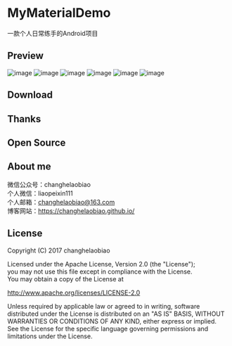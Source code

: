 # MyMaterialDemo
一款个人日常练手的Android项目

## Preview
![image](https://github.com/changhelaobiao/MyMaterialDemo/blob/master/screenshot/20170528230000.jpg)
![image](https://github.com/changhelaobiao/MyMaterialDemo/blob/master/screenshot/20170528225932.jpg)
![image](https://github.com/changhelaobiao/MyMaterialDemo/blob/master/screenshot/20170528225950.jpg)
![image](https://github.com/changhelaobiao/MyMaterialDemo/blob/master/screenshot/20170528230024.jpg)
![image](https://github.com/changhelaobiao/MyMaterialDemo/blob/master/screenshot/20170528230017.jpg)
![image](https://github.com/changhelaobiao/MyMaterialDemo/blob/master/screenshot/20170528230009.jpg)

## Download

## Thanks

## Open Source

## About me
微信公众号：changhelaobiao</br>
个人微信：liaopeixin111</br>
个人邮箱：changhelaobiao@163.com</br>
博客网站：https://changhelaobiao.github.io/</br>
## License
Copyright (C) 2017 changhelaobiao</br>

Licensed under the Apache License, Version 2.0 (the "License");</br>
you may not use this file except in compliance with the License.</br>
You may obtain a copy of the License at

http://www.apache.org/licenses/LICENSE-2.0

Unless required by applicable law or agreed to in writing, software
distributed under the License is distributed on an "AS IS" BASIS,
WITHOUT WARRANTIES OR CONDITIONS OF ANY KIND, either express or implied.
See the License for the specific language governing permissions and
limitations under the License.